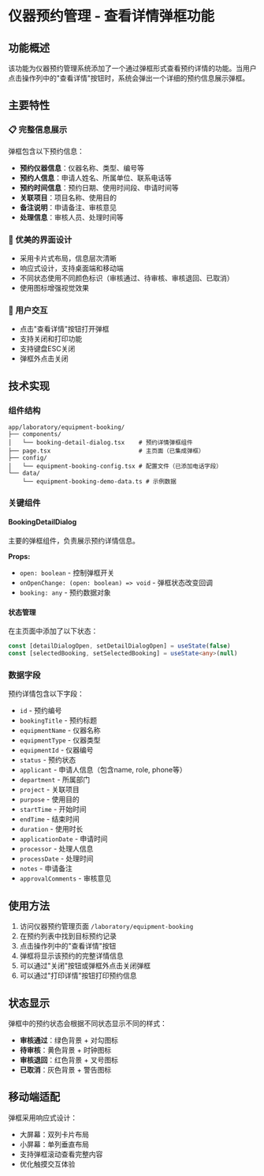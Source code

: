 # 仪器预约管理 - 查看详情弹框功能

## 功能概述

该功能为仪器预约管理系统添加了一个通过弹框形式查看预约详情的功能。当用户点击操作列中的"查看详情"按钮时，系统会弹出一个详细的预约信息展示弹框。

## 主要特性

### 📋 完整信息展示
弹框包含以下预约信息：
- **预约仪器信息**：仪器名称、类型、编号等
- **预约人信息**：申请人姓名、所属单位、联系电话等
- **预约时间信息**：预约日期、使用时间段、申请时间等
- **关联项目**：项目名称、使用目的
- **备注说明**：申请备注、审核意见
- **处理信息**：审核人员、处理时间等

### 🎨 优美的界面设计
- 采用卡片式布局，信息层次清晰
- 响应式设计，支持桌面端和移动端
- 不同状态使用不同颜色标识（审核通过、待审核、审核退回、已取消）
- 使用图标增强视觉效果

### 📱 用户交互
- 点击"查看详情"按钮打开弹框
- 支持关闭和打印功能
- 支持键盘ESC关闭
- 弹框外点击关闭

## 技术实现

### 组件结构
```
app/laboratory/equipment-booking/
├── components/
│   └── booking-detail-dialog.tsx    # 预约详情弹框组件
├── page.tsx                         # 主页面（已集成弹框）
├── config/
│   └── equipment-booking-config.tsx # 配置文件（已添加电话字段）
└── data/
    └── equipment-booking-demo-data.ts # 示例数据
```

### 关键组件

#### BookingDetailDialog
主要的弹框组件，负责展示预约详情信息。

**Props:**
- `open: boolean` - 控制弹框开关
- `onOpenChange: (open: boolean) => void` - 弹框状态改变回调
- `booking: any` - 预约数据对象

#### 状态管理
在主页面中添加了以下状态：
```typescript
const [detailDialogOpen, setDetailDialogOpen] = useState(false)
const [selectedBooking, setSelectedBooking] = useState<any>(null)
```

### 数据字段

预约详情包含以下字段：
- `id` - 预约编号
- `bookingTitle` - 预约标题
- `equipmentName` - 仪器名称
- `equipmentType` - 仪器类型
- `equipmentId` - 仪器编号
- `status` - 预约状态
- `applicant` - 申请人信息（包含name, role, phone等）
- `department` - 所属部门
- `project` - 关联项目
- `purpose` - 使用目的
- `startTime` - 开始时间
- `endTime` - 结束时间
- `duration` - 使用时长
- `applicationDate` - 申请时间
- `processor` - 处理人信息
- `processDate` - 处理时间
- `notes` - 申请备注
- `approvalComments` - 审核意见

## 使用方法

1. 访问仪器预约管理页面 `/laboratory/equipment-booking`
2. 在预约列表中找到目标预约记录
3. 点击操作列中的"查看详情"按钮
4. 弹框将显示该预约的完整详情信息
5. 可以通过"关闭"按钮或弹框外点击关闭弹框
6. 可以通过"打印详情"按钮打印预约信息

## 状态显示

弹框中的预约状态会根据不同状态显示不同的样式：
- **审核通过**：绿色背景 + 对勾图标
- **待审核**：黄色背景 + 时钟图标  
- **审核退回**：红色背景 + 叉号图标
- **已取消**：灰色背景 + 警告图标

## 移动端适配

弹框采用响应式设计：
- 大屏幕：双列卡片布局
- 小屏幕：单列垂直布局
- 支持弹框滚动查看完整内容
- 优化触摸交互体验 